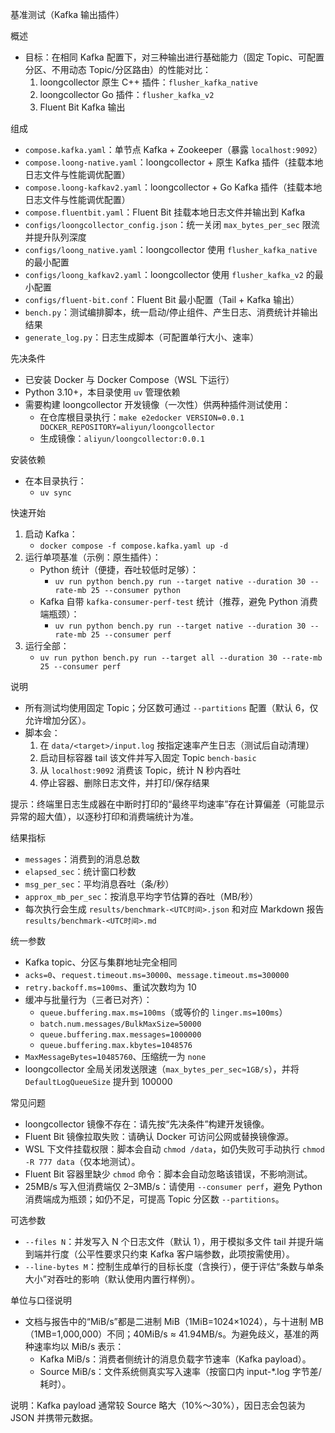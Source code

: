 基准测试（Kafka 输出插件）

概述

- 目标：在相同 Kafka 配置下，对三种输出进行基础能力（固定 Topic、可配置分区、不用动态 Topic/分区路由）的性能对比：
  1) loongcollector 原生 C++ 插件：`flusher_kafka_native`
  2) loongcollector Go 插件：`flusher_kafka_v2`
  3) Fluent Bit Kafka 输出

组成

- `compose.kafka.yaml`：单节点 Kafka + Zookeeper（暴露 `localhost:9092`）
- `compose.loong-native.yaml`：loongcollector + 原生 Kafka 插件（挂载本地日志文件与性能调优配置）
- `compose.loong-kafkav2.yaml`：loongcollector + Go Kafka 插件（挂载本地日志文件与性能调优配置）
- `compose.fluentbit.yaml`：Fluent Bit 挂载本地日志文件并输出到 Kafka
- `configs/loongcollector_config.json`：统一关闭 `max_bytes_per_sec` 限流并提升队列深度
- `configs/loong_native.yaml`：loongcollector 使用 `flusher_kafka_native` 的最小配置
- `configs/loong_kafkav2.yaml`：loongcollector 使用 `flusher_kafka_v2` 的最小配置
- `configs/fluent-bit.conf`：Fluent Bit 最小配置（Tail + Kafka 输出）
- `bench.py`：测试编排脚本，统一启动/停止组件、产生日志、消费统计并输出结果
- `generate_log.py`：日志生成脚本（可配置单行大小、速率）

先决条件

- 已安装 Docker 与 Docker Compose（WSL 下运行）
- Python 3.10+，本目录使用 `uv` 管理依赖
- 需要构建 loongcollector 开发镜像（一次性）供两种插件测试使用：
  - 在仓库根目录执行：`make e2edocker VERSION=0.0.1 DOCKER_REPOSITORY=aliyun/loongcollector`
  - 生成镜像：`aliyun/loongcollector:0.0.1`

安装依赖

- 在本目录执行：
  - `uv sync`

快速开始

1) 启动 Kafka：
   - `docker compose -f compose.kafka.yaml up -d`
2) 运行单项基准（示例：原生插件）：
   - Python 统计（便捷，吞吐较低时足够）：
     - `uv run python bench.py run --target native --duration 30 --rate-mb 25 --consumer python`
   - Kafka 自带 `kafka-consumer-perf-test` 统计（推荐，避免 Python 消费端瓶颈）：
     - `uv run python bench.py run --target native --duration 30 --rate-mb 25 --consumer perf`
3) 运行全部：
   - `uv run python bench.py run --target all --duration 30 --rate-mb 25 --consumer perf`

说明

- 所有测试均使用固定 Topic；分区数可通过 `--partitions` 配置（默认 6，仅允许增加分区）。
- 脚本会：
  1) 在 `data/<target>/input.log` 按指定速率产生日志（测试后自动清理）
  2) 启动目标容器 tail 该文件并写入固定 Topic `bench-basic`
  3) 从 `localhost:9092` 消费该 Topic，统计 N 秒内吞吐
  4) 停止容器、删除日志文件，并打印/保存结果

提示：终端里日志生成器在中断时打印的“最终平均速率”存在计算偏差（可能显示异常的超大值），以逐秒打印和消费端统计为准。

结果指标

- `messages`：消费到的消息总数
- `elapsed_sec`：统计窗口秒数
- `msg_per_sec`：平均消息吞吐（条/秒）
- `approx_mb_per_sec`：按消息平均字节估算的吞吐（MB/秒）
- 每次执行会生成 `results/benchmark-<UTC时间>.json` 和对应 Markdown 报告 `results/benchmark-<UTC时间>.md`

统一参数

- Kafka topic、分区与集群地址完全相同
- `acks=0`、`request.timeout.ms=30000`、`message.timeout.ms=300000`
- `retry.backoff.ms=100ms`、重试次数均为 10
- 缓冲与批量行为（三者已对齐）：
  - `queue.buffering.max.ms=100ms`（或等价的 `linger.ms=100ms`）
  - `batch.num.messages/BulkMaxSize=50000`
  - `queue.buffering.max.messages=1000000`
  - `queue.buffering.max.kbytes=1048576`
- `MaxMessageBytes=10485760`、压缩统一为 `none`
- loongcollector 全局关闭发送限速（`max_bytes_per_sec≈1GB/s`），并将 `DefaultLogQueueSize` 提升到 100000

常见问题

- loongcollector 镜像不存在：请先按“先决条件”构建开发镜像。
- Fluent Bit 镜像拉取失败：请确认 Docker 可访问公网或替换镜像源。
- WSL 下文件挂载权限：脚本会自动 `chmod /data`，如仍失败可手动执行 `chmod -R 777 data`（仅本地测试）。
- Fluent Bit 容器里缺少 `chmod` 命令：脚本会自动忽略该错误，不影响测试。
- 25MB/s 写入但消费端仅 2–3MB/s：请使用 `--consumer perf`，避免 Python 消费端成为瓶颈；如仍不足，可提高 Topic 分区数 `--partitions`。

可选参数

- `--files N`：并发写入 N 个日志文件（默认 1），用于模拟多文件 tail 并提升端到端并行度（公平性要求只约束 Kafka 客户端参数，此项按需使用）。
- `--line-bytes M`：控制生成单行的目标长度（含换行），便于评估“条数与单条大小”对吞吐的影响（默认使用内置行样例）。

单位与口径说明

- 文档与报告中的“MiB/s”都是二进制 MiB（1MiB=1024×1024），与十进制 MB（1MB=1,000,000）不同；40MiB/s ≈ 41.94MB/s。为避免歧义，基准的两种速率均以 MiB/s 表示：
  - Kafka MiB/s：消费者侧统计的消息负载字节速率（Kafka payload）。
  - Source MiB/s：文件系统侧真实写入速率（按窗口内 input-*.log 字节差/耗时）。

说明：Kafka payload 通常较 Source 略大（10%～30%），因日志会包装为 JSON 并携带元数据。
